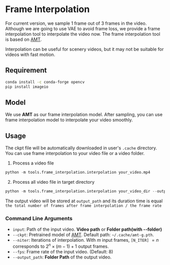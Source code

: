 # Frame Interpolation

For current version, we sample 1 frame out of 3 frames in the video. Although we are going to use VAE to avoid frame loss, we provide a frame interpolation tool to interpolate the video now. The frame interpolation tool is based on [AMT](https://github.com/MCG-NKU/AMT).

Interpolation can be useful for scenery videos, but it may not be suitable for videos with fast motion.

## Requirement

```bash
conda install -c conda-forge opencv
pip install imageio
```

## Model

We use **AMT** as our frame interpolation model. After sampling, you can use frame interpolation model to interpolate your video smoothly.

## Usage

The ckpt file will be automatically downloaded in user's `.cache` directory. You can use frame interpolation to your video file or a video folder.

1. Process a video file

```python
python -m tools.frame_interpolation.interpolation your_video.mp4
```

2. Process all video file in target directory

```python
python -m tools.frame_interpolation.interpolation your_video_dir --output_path samples/interpolation
```

The output video will be stored at `output_path` and its duration time is equal `the total number of frames after frame interpolation / the frame rate`

### Command Line Arguments

* `input`: Path of the input video. **Video path** or **Folder path(with --folder)**
* `--ckpt`: Pretrained model of [AMT](https://github.com/MCG-NKU/AMT). Default path: `~/.cache/amt-g.pth`.
* `--niter`: Iterations of interpolation. With $m$ input frames, `[N_ITER]` $=n$ corresponds to $2^n\times (m-1)+1$ output frames.
* `--fps`: Frame rate of the input video. (Default: 8)
* `--output_path`: **Folder Path** of the output video.
